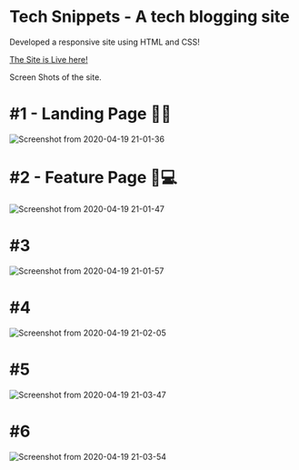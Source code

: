 # Tech Snippets - A tech blogging site
Developed a responsive site using HTML and CSS!

[The Site is Live here!](http://tech-snippets.azurewebsites.net/)


Screen Shots of the site.
# #1 - Landing Page :black_heart::100:
![Screenshot from 2020-04-19 21-01-36](https://user-images.githubusercontent.com/56084840/79692107-f9682c00-8280-11ea-88b5-154b1c5eeb1a.png)
# #2 - Feature Page :tada::computer:
![Screenshot from 2020-04-19 21-01-47](https://user-images.githubusercontent.com/56084840/79692124-13097380-8281-11ea-9c32-4df94b649b04.png)
# #3
![Screenshot from 2020-04-19 21-01-57](https://user-images.githubusercontent.com/56084840/79692125-169cfa80-8281-11ea-8152-15272475eb94.png)
# #4
![Screenshot from 2020-04-19 21-02-05](https://user-images.githubusercontent.com/56084840/79692126-1a308180-8281-11ea-8b3e-e58018cd6d49.png)
# #5
![Screenshot from 2020-04-19 21-03-47](https://user-images.githubusercontent.com/56084840/79692127-1d2b7200-8281-11ea-9e16-5b527409079f.png)
# #6
![Screenshot from 2020-04-19 21-03-54](https://user-images.githubusercontent.com/56084840/79692129-20266280-8281-11ea-9344-0cd08eb0c5ec.png)

